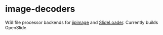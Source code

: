 # image-decoders

WSI file processor backends for [iipimage](https://github.com/camicroscope/iipImage/) and [SlideLoader](https://github.com/camicroscope/SlideLoader). Currently builds OpenSlide.
